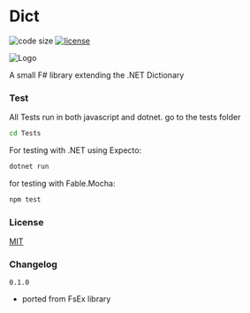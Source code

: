 
# Dict

![code size](https://img.shields.io/github/languages/code-size/goswinr/Dict.svg)
[![license](https://img.shields.io/github/license/goswinr/Dict)](LICENSE)

![Logo](https://raw.githubusercontent.com/goswinr/Dict/main/Doc/logo.png)


A small F# library extending the .NET Dictionary


### Test
All Tests run in both javascript and dotnet.
go to the tests folder

```bash
cd Tests
```

For testing with .NET using Expecto:

```bash
dotnet run
```

for testing with Fable.Mocha:

```bash
npm test
```

### License
[MIT](https://raw.githubusercontent.com/goswinr/Dict/main/LICENSE.txt)

### Changelog

`0.1.0`
- ported from FsEx library
